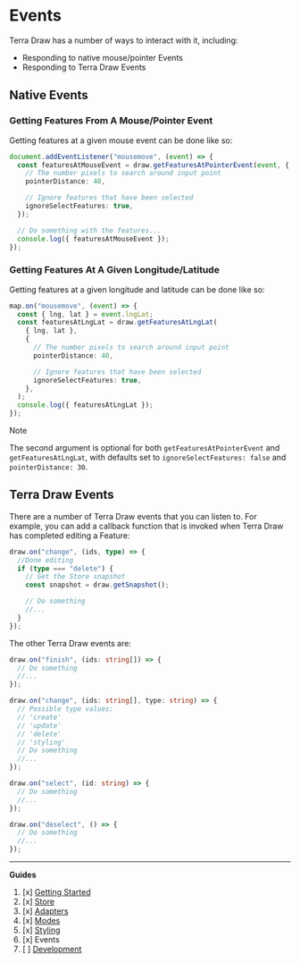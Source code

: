 # Events

Terra Draw has a number of ways to interact with it, including:

- Responding to native mouse/pointer Events
- Responding to Terra Draw Events

## Native Events

### Getting Features From A Mouse/Pointer Event

Getting features at a given mouse event can be done like so:

```typescript
document.addEventListener("mousemove", (event) => {
  const featuresAtMouseEvent = draw.getFeaturesAtPointerEvent(event, {
    // The number pixels to search around input point
    pointerDistance: 40,

    // Ignore features that have been selected
    ignoreSelectFeatures: true,
  });

  // Do something with the features...
  console.log({ featuresAtMouseEvent });
});
```

### Getting Features At A Given Longitude/Latitude

Getting features at a given longitude and latitude can be done like so:

```typescript
map.on("mousemove", (event) => {
  const { lng, lat } = event.lngLat;
  const featuresAtLngLat = draw.getFeaturesAtLngLat(
    { lng, lat },
    {
      // The number pixels to search around input point
      pointerDistance: 40,

      // Ignore features that have been selected
      ignoreSelectFeatures: true,
    },
  );
  console.log({ featuresAtLngLat });
});
```

> [!NOTE]
> The second argument is optional for both `getFeaturesAtPointerEvent` and `getFeaturesAtLngLat`, with defaults set to `ignoreSelectFeatures: false` and `pointerDistance: 30`.

## Terra Draw Events

There are a number of Terra Draw events that you can listen to. For example, you can add a callback function that is invoked when Terra Draw has completed editing a Feature:

```typescript
draw.on("change", (ids, type) => {
  //Done editing
  if (type === "delete") {
    // Get the Store snapshot
    const snapshot = draw.getSnapshot();

    // Do something
    //...
  }
});
```

The other Terra Draw events are:

```typescript
draw.on("finish", (ids: string[]) => {
  // Do something
  //...
});

draw.on("change", (ids: string[], type: string) => {
  // Possible type values:
  // 'create'
  // 'update'
  // 'delete'
  // 'styling'
  // Do something
  //...
});

draw.on("select", (id: string) => {
  // Do something
  //...
});

draw.on("deselect", () => {
  // Do something
  //...
});
```

---

**Guides**

1. [x] [Getting Started](./1.GETTING_STARTED.md)
2. [x] [Store](./2.STORE.md)
3. [x] [Adapters](./3.ADAPTERS.md)
4. [x] [Modes](./4.MODES.md)
5. [x] [Styling](./5.STYLING.md)
6. [x] Events
7. [ ] [Development](./7.DEVELOPMENT.md)
